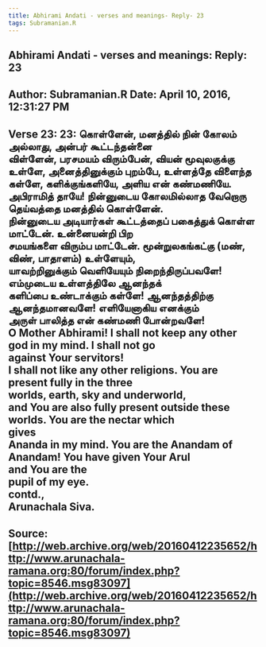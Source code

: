 ```yaml
--- 
title: Abhirami Andati - verses and meanings- Reply- 23   
tags: Subramanian.R  
---  
```

##  Abhirami Andati - verses and meanings: Reply: 23  
Author: Subramanian.R       Date: April 10, 2016, 12:31:27 PM  
---  
Verse 23: 23: கொள்ளேன், மனத்தில் நின் கோலம் அல்லாது, அன்பர் கூட்டந்தன்னை   
விள்ளேன், பரசமயம் விரும்பேன், வியன் மூவுலகுக்கு   
உள்ளே, அனைத்தினுக்கும் புறம்பே, உள்ளத்தே விளைந்த   
கள்ளே, களிக்குங்களியே, அளிய என் கண்மணியே.   
அபிராமித் தாயே! நின்னுடைய கோலமில்லாத வேறொரு தெய்வத்தை மனத்தில் கொள்ளேன்.  
நின்னுடைய அடியார்கள் கூட்டத்தைப் பகைத்துக் கொள்ள மாட்டேன். உன்னையன்றி பிற  
சமயங்களை விரும்ப மாட்டேன். மூன்றுலகங்கட்கு (மண், விண், பாதாளம்) உள்ளேயும்,  
யாவற்றினுக்கும் வெளியேயும் நிறைந்திருப்பவளே! எம்முடைய உள்ளத்திலே ஆனந்தக்  
களிப்பை உண்டாக்கும் கள்ளே! ஆனந்தத்திற்கு ஆனந்தமானவளே! எளியேனாகிய எனக்கும்  
அருள் பாலித்த என் கண்மணி போன்றவளே!   
O Mother Abhirami! I shall not keep any other god in my mind. I shall not go  
against Your servitors!   
I shall not like any other religions. You are present fully in the three  
worlds, earth, sky and underworld,   
and You are also fully present outside these worlds. You are the nectar which  
gives   
Ananda in my mind. You are the Anandam of Anandam! You have given Your Arul  
and You are the   
pupil of my eye.   
contd.,   
Arunachala Siva.
 ---  
Source:[http://web.archive.org/web/20160412235652/http://www.arunachala-ramana.org:80/forum/index.php?topic=8546.msg83097](http://web.archive.org/web/20160412235652/http://www.arunachala-ramana.org:80/forum/index.php?topic=8546.msg83097)   
---  

